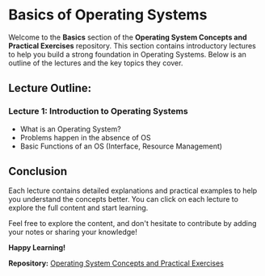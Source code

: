 # Basics of Operating Systems

Welcome to the **Basics** section of the **Operating System Concepts and Practical Exercises** repository. This section contains introductory lectures to help you build a strong foundation in Operating Systems. Below is an outline of the lectures and the key topics they cover.

## Lecture Outline:

### Lecture 1: Introduction to Operating Systems
- What is an Operating System?
- Problems happen in the absence of OS
- Basic Functions of an OS (Interface, Resource Management)


## Conclusion

Each lecture contains detailed explanations and practical examples to help you understand the concepts better. You can click on each lecture to explore the full content and start learning.

Feel free to explore the content, and don't hesitate to contribute by adding your notes or sharing your knowledge!


**Happy Learning!**

**Repository:** [Operating System Concepts and Practical Exercises](https://github.com/ankita34359/Operating-System-Concepts-and-Practical-Exercises)
